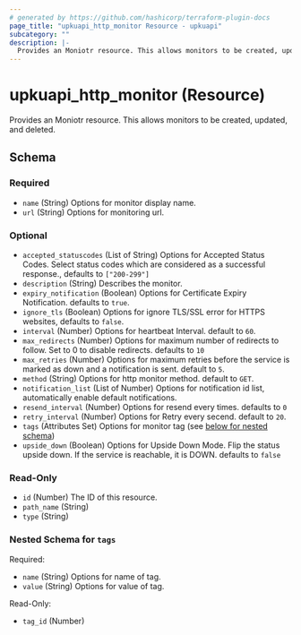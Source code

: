 ```yaml
---
# generated by https://github.com/hashicorp/terraform-plugin-docs
page_title: "upkuapi_http_monitor Resource - upkuapi"
subcategory: ""
description: |-
  Provides an Moniotr resource. This allows monitors to be created, updated, and deleted.
---
```


# upkuapi_http_monitor (Resource)

Provides an Moniotr resource. This allows monitors to be created, updated, and deleted.



<!-- schema generated by tfplugindocs -->
## Schema

### Required

- `name` (String) Options for monitor display name.
- `url` (String) Options for monitoring url.

### Optional

- `accepted_statuscodes` (List of String) Options for Accepted Status Codes. Select status codes which are considered as a successful response., defaults to `["200-299"]`
- `description` (String) Describes the monitor.
- `expiry_notification` (Boolean) Options for Certificate Expiry Notification. defaults to `true`.
- `ignore_tls` (Boolean) Options for ignore TLS/SSL error for HTTPS websites, defaults to `false`.
- `interval` (Number) Options for heartbeat Interval. default to `60`.
- `max_redirects` (Number) Options for maximum number of redirects to follow. Set to 0 to disable redirects. defaults to `10`
- `max_retries` (Number) Options for maximum retries before the service is marked as down and a notification is sent. default to `5`.
- `method` (String) Options for http monitor method. default to `GET`.
- `notification_list` (List of Number) Options for notification id list, automatically enable default notifications.
- `resend_interval` (Number) Options for resend every times. defaults to `0`
- `retry_interval` (Number) Options for Retry every secend. default to `20`.
- `tags` (Attributes Set) Options for monitor tag (see [below for nested schema](#nestedatt--tags))
- `upside_down` (Boolean) Options for Upside Down Mode. Flip the status upside down. If the service is reachable, it is DOWN. defaults to `false`

### Read-Only

- `id` (Number) The ID of this resource.
- `path_name` (String)
- `type` (String)

<a id="nestedatt--tags"></a>
### Nested Schema for `tags`

Required:

- `name` (String) Options for name of tag.
- `value` (String) Options for value of tag.

Read-Only:

- `tag_id` (Number)
